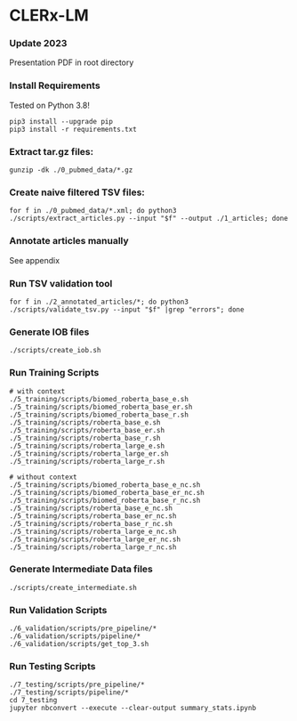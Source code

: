 # CLERx-LM
### Update 2023
Presentation PDF in root directory

### Install Requirements
Tested on Python 3.8!
```
pip3 install --upgrade pip
pip3 install -r requirements.txt
```

### Extract tar.gz files:

```
gunzip -dk ./0_pubmed_data/*.gz
```

### Create naive filtered TSV files:

```
for f in ./0_pubmed_data/*.xml; do python3 ./scripts/extract_articles.py --input "$f" --output ./1_articles; done
```

### Annotate articles manually
See appendix

### Run TSV validation tool

```
for f in ./2_annotated_articles/*; do python3 ./scripts/validate_tsv.py --input "$f" |grep "errors"; done
```

### Generate IOB files

```
./scripts/create_iob.sh
```

### Run Training Scripts
```
# with context
./5_training/scripts/biomed_roberta_base_e.sh
./5_training/scripts/biomed_roberta_base_er.sh
./5_training/scripts/biomed_roberta_base_r.sh
./5_training/scripts/roberta_base_e.sh
./5_training/scripts/roberta_base_er.sh
./5_training/scripts/roberta_base_r.sh
./5_training/scripts/roberta_large_e.sh
./5_training/scripts/roberta_large_er.sh
./5_training/scripts/roberta_large_r.sh

# without context
./5_training/scripts/biomed_roberta_base_e_nc.sh
./5_training/scripts/biomed_roberta_base_er_nc.sh
./5_training/scripts/biomed_roberta_base_r_nc.sh
./5_training/scripts/roberta_base_e_nc.sh
./5_training/scripts/roberta_base_er_nc.sh
./5_training/scripts/roberta_base_r_nc.sh
./5_training/scripts/roberta_large_e_nc.sh
./5_training/scripts/roberta_large_er_nc.sh
./5_training/scripts/roberta_large_r_nc.sh
```

### Generate Intermediate Data files
```
./scripts/create_intermediate.sh
```

### Run Validation Scripts
```
./6_validation/scripts/pre_pipeline/*
./6_validation/scripts/pipeline/*
./6_validation/scripts/get_top_3.sh
```

### Run Testing Scripts
```
./7_testing/scripts/pre_pipeline/*
./7_testing/scripts/pipeline/*
cd 7_testing
jupyter nbconvert --execute --clear-output summary_stats.ipynb
```
